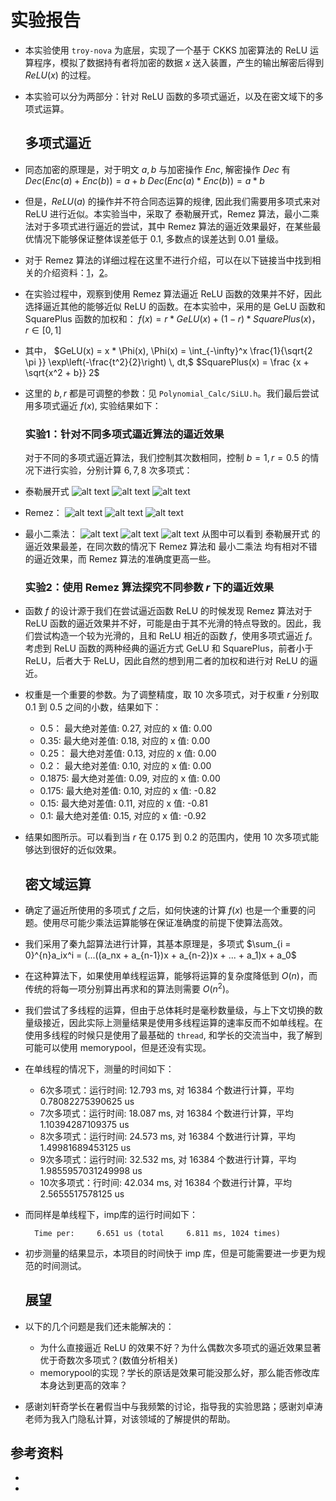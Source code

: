 # 实验报告

* 本实验使用 `troy-nova` 为底层，实现了一个基于 CKKS 加密算法的 ReLU 运算程序，模拟了数据持有者将加密的数据 $x$ 送入装置，产生的输出解密后得到 $ReLU(x)$ 的过程。

* 本实验可以分为两部分：针对 ReLU 函数的多项式逼近，以及在密文域下的多项式运算。
  
  ## 多项式逼近

* 同态加密的原理是，对于明文 $a,b$ 与加密操作 $Enc$, 解密操作 $Dec$ 有 
  $Dec(Enc(a) + Enc(b)) = a + b$
  $Dec(Enc(a) * Enc(b)) = a * b$

* 但是，$ReLU(a)$ 的操作并不符合同态运算的规律, 因此我们需要用多项式来对 ReLU 进行近似。本实验当中，采取了 泰勒展开式，Remez 算法，最小二乘法对于多项式进行逼近的尝试，其中 Remez 算法的逼近效果最好，在某些最优情况下能够保证整体误差低于 $0.1$, 多数点的误差达到 $0.01$ 量级。

* 对于 Remez 算法的详细过程在这里不进行介绍，可以在以下链接当中找到相关的介绍资料：[1]，[2]。

* 在实验过程中，观察到使用 Remez 算法逼近 ReLU 函数的效果并不好，因此选择逼近其他的能够近似 ReLU 的函数。在本实验中，采用的是 GeLU 函数和 SquarePlus 函数的加权和：
  $f(x) = r * GeLU(x) + (1 - r) * SquarePlus(x)，r \in [0, 1]$

* 其中，
  $GeLU(x) = x * \Phi(x), \Phi(x) = \int_{-\infty}^x \frac{1}{\sqrt{2 \pi }} \exp\left(-\frac{t^2}{2}\right) \, dt,$
  $SquarePlus(x) = \frac {x + \sqrt{x^2 + b}} 2$

* 这里的 $b, r$ 都是可调整的参数：见 `Polynomial_Calc/SiLU.h`。我们最后尝试用多项式逼近 $f(x)$, 实验结果如下：
  
  ### 实验1：针对不同多项式逼近算法的逼近效果
  
  对于不同的多项式逼近算法，我们控制其次数相同，控制 $b = 1, r = 0.5$ 的情况下进行实验，分别计算 $6,7,8$ 次多项式：

* 泰勒展开式
  ![alt text](taylor6.png) ![alt text](Taylor7.png) ![alt text](Taylor8.png)

* Remez：
  ![alt text](remez6.png) ![alt text](remez7.png) ![alt text](remez8.png)

* 最小二乘法：
  ![alt text](lsq6.png) ![alt text](lsq7.png) ![alt text](lsq8.png)
  从图中可以看到 泰勒展开式 的逼近效果最差，在同次数的情况下 Remez 算法和 最小二乘法 均有相对不错的逼近效果，而 Remez 算法的准确度更高一些。
  
  ### 实验2：使用 Remez 算法探究不同参数 $r$ 下的逼近效果

* 函数 $f$ 的设计源于我们在尝试逼近函数 ReLU 的时候发现 Remez 算法对于 ReLU 函数的逼近效果并不好，可能是由于其不光滑的特点导致的。因此，我们尝试构造一个较为光滑的，且和 ReLU 相近的函数 $f$，使用多项式逼近 $f$。考虑到 ReLU 函数的两种经典的逼近方式 GeLU 和 SquarePlus，前者小于 ReLU，后者大于 ReLU，因此自然的想到用二者的加权和进行对 ReLU 的逼近。

* 权重是一个重要的参数。为了调整精度，取 $10$ 次多项式，对于权重 $r$ 分别取 $0.1$ 到 $0.5$ 之间的小数，结果如下：
  
  * $0.5$： 最大绝对差值: 0.27, 对应的 x 值: 0.00
  * $0.35$: 最大绝对差值: 0.18, 对应的 x 值: 0.00
  * $0.25$： 最大绝对差值: 0.13, 对应的 x 值: 0.00
  * $0.2$： 最大绝对差值: 0.10, 对应的 x 值: 0.00
  * $0.1875$: 最大绝对差值: 0.09, 对应的 x 值: 0.00
  * $0.175$: 最大绝对差值: 0.10, 对应的 x 值: -0.82
  * $0.15$: 最大绝对差值: 0.11, 对应的 x 值: -0.81
  * $0.1$: 最大绝对差值: 0.15, 对应的 x 值: -0.92

* 结果如图所示。可以看到当 $r$ 在 $0.175$ 到 $0.2$ 的范围内，使用 $10$ 次多项式能够达到很好的近似效果。
  
  ## 密文域运算

* 确定了逼近所使用的多项式 $f$ 之后，如何快速的计算 $f(x)$ 也是一个重要的问题。使用尽可能少乘法运算能够在保证准确度的前提下使算法高效。

* 我们采用了秦九韶算法进行计算，其基本原理是，多项式 
  $\sum_{i = 0}^{n}a_ix^i = (...((a_nx + a_{n-1})x + a_{n-2})x + ... + a_1)x + a_0$

* 在这种算法下，如果使用单线程运算，能够将运算的复杂度降低到 $O(n)$，而传统的将每一项分别算出再求和的算法则需要 $O(n^2)$。

* 我们尝试了多线程的运算，但由于总体耗时是毫秒数量级，与上下文切换的数量级接近，因此实际上测量结果是使用多线程运算的速率反而不如单线程。在使用多线程的时候只是使用了最基础的 `thread`, 和学长的交流当中，我了解到可能可以使用 memorypool，但是还没有实现。

* 在单线程的情况下，测量的时间如下：
  
  * 6次多项式：运行时间: 12.793 ms, 对 16384 个数进行计算，平均 0.78082275390625 us
  * 7次多项式：运行时间: 18.087 ms, 对 16384 个数进行计算，平均 1.10394287109375 us
  * 8次多项式：运行时间: 24.573 ms, 对 16384 个数进行计算，平均 1.49981689453125 us
  * 9次多项式：运行时间: 32.532 ms, 对 16384 个数进行计算，平均 1.9855957031249998 us
  * 10次多项式：行时间: 42.034 ms, 对 16384 个数进行计算，平均 2.5655517578125 us

* 而同样是单线程下，imp库的运行时间如下：
  
  ```
    Time per:     6.651 us (total     6.811 ms, 1024 times)
  ```

* 初步测量的结果显示，本项目的时间快于 imp 库，但是可能需要进一步更为规范的时间测试。
  
  ## 展望

* 以下的几个问题是我们还未能解决的：
  
  * 为什么直接逼近 ReLU 的效果不好？为什么偶数次多项式的逼近效果显著优于奇数次多项式？(数值分析相关)
  * memorypool的实现？学长的原话是效果可能没那么好，那么能否修改库本身达到更高的效率？

* 感谢刘轩奇学长在暑假当中与我频繁的讨论，指导我的实验思路；感谢刘卓涛老师为我入门隐私计算，对该领域的了解提供的帮助。

## 参考资料

* [1]: https://www.youtube.com/watch?v=j29rVHCpRUY
* [2]: http://staff.ustc.edu.cn/~tongwh/NA_2023/slides/book.pdf#section.9.6
